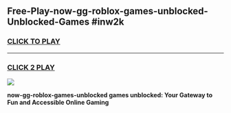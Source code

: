 
## Free-Play-now-gg-roblox-games-unblocked-Unblocked-Games #inw2k
<h3>
<a href="https://news.freeplayer.one?title=now-gg-roblox-games-unblocked&ref=8M">CLICK TO PLAY</a></h3>
<hr>

<h3>
<a href="https://news.freeplayer.one?title=now-gg-roblox-games-unblocked&ref=8M">CLICK 2 PLAY</a>
  
</h3>

<a href="https://news.freeplayer.one?title=now-gg-roblox-games-unblocked&ref=8M"><img src="https://clearcache.store/games.png"></a>


**now-gg-roblox-games-unblocked games unblocked: Your Gateway to Fun and Accessible Online Gaming**
